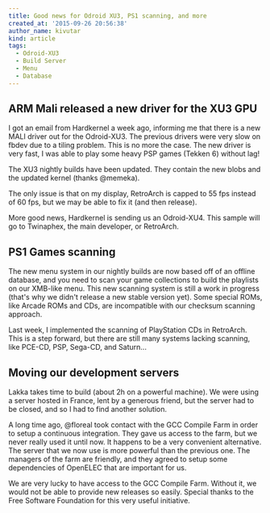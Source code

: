```yaml
---
title: Good news for Odroid XU3, PS1 scanning, and more
created_at: '2015-09-26 20:56:38'
author_name: kivutar
kind: article
tags:
  - Odroid-XU3
  - Build Server
  - Menu
  - Database
---
```


## ARM Mali released a new driver for the XU3 GPU

I got an email from Hardkernel a week ago, informing me that there is a new MALI driver out for the Odroid-XU3. The previous drivers were very slow on fbdev due to a tiling problem. This is no more the case. The new driver is very fast, I was able to play some heavy PSP games (Tekken 6) without lag!

The XU3 nightly builds have been updated. They contain the new blobs and the updated kernel (thanks @memeka).

The only issue is that on my display, RetroArch is capped to 55 fps instead of 60 fps, but we may be able to fix it (and then release).

More good news, Hardkernel is sending us an Odroid-XU4. This sample will go to Twinaphex, the main developer, or RetroArch.

## PS1 Games scanning

The new menu system in our nightly builds are now based off of an offline database, and you need to scan your game collections to build the playlists on our XMB-like menu. This new scanning system is still a work in progress (that's why we didn't release a new stable version yet). Some special ROMs, like Arcade ROMs and CDs, are incompatible with our checksum scanning approach.

Last week, I implemented the scanning of PlayStation CDs in RetroArch. This is a step forward, but there are still many systems lacking scanning, like PCE-CD, PSP, Sega-CD, and Saturn...

## Moving our development servers

Lakka takes time to build (about 2h on a powerful machine). We were using a server hosted in France, lent by a generous friend, but the server had to be closed, and so I had to find another solution.

A long time ago, @floreal took contact with the GCC Compile Farm in order to setup a continuous integration. They gave us access to the farm, but we never really used it until now. It happens to be a very convenient alternative. The server that we now use is more powerful than the previous one. The managers of the farm are friendly, and they agreed to setup some dependencies of OpenELEC that are important for us.

We are very lucky to have access to the GCC Compile Farm. Without it, we would not be able to provide new releases so easily. Special thanks to the Free Software Foundation for this very useful initiative.
